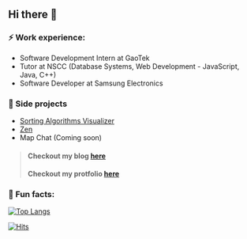 ## Hi there 👋

### ⚡ Work experience:
- Software Development Intern at GaoTek
- Tutor at NSCC (Database Systems, Web Development - JavaScript, Java, C++)
- Software Developer at Samsung Electronics

### 🔭 Side projects
- [Sorting Algorithms Visualizer](https://github.com/Dfredude/sorting-visualizer)
- [Zen](https://github.com/heben-mx/zen)
- Map Chat (Coming soon)
> #### Checkout my blog [here](https://dfredude.github.io/my_blog/)
> #### Checkout my protfolio [here](https://freddomcv.web.app/)
### 🐍 Fun facts:
[![Top Langs](https://github-readme-stats.vercel.app/api/top-langs/?username=dfredude&layout=compact)](https://github.com/dfredude)

[![Hits](https://hits.seeyoufarm.com/api/count/incr/badge.svg?url=https%3A%2F%2Fgithub.com%2FDfredude&count_bg=%232171F9&title_bg=%23555555&icon=&icon_color=%23E7E7E7&title=hits&edge_flat=false)](https://hits.seeyoufarm.com)

<!--
**Dfredude/Dfredude** is a ✨ _special_ ✨ repository because its `README.md` (this file) appears on your GitHub profile.

Here are some ideas to get you started:

- 🌱 I’m currently learning ...
- 👯 I’m looking to collaborate on ...
- 🤔 I’m looking for help with ...
- 💬 Ask me about ...
- 📫 How to reach me: ...
- 😄 Pronouns: ...
- ⚡ Fun fact: ...
-->
